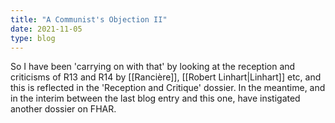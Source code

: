 ```yaml
---
title: "A Communist's Objection II"
date: 2021-11-05
type: blog
---
```


So I have been 'carrying on with that' by looking at the reception and
criticisms of R13 and R14 by [[Rancière]], [[Robert Linhart|Linhart]] etc, and this is
reflected in the 'Reception and Critique' dossier. In the meantime, and
in the interim between the last blog entry and this one, have instigated
another dossier on FHAR.
